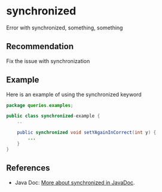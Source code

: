 # synchronized
Error with synchronized, something, something


## Recommendation
Fix the issue with synchronization


## Example
Here is an example of using the synchronized keyword


```java
package queries.examples;

public class synchronized-example {
    ..

    public synchronized void setYAgainInCorrect(int y) {
        ...
    }
}

```

## References
* Java Doc: [More about synchronized in JavaDoc](https://docs.oracle.com/javase/tutorial/essential/concurrency/syncmeth.html).  